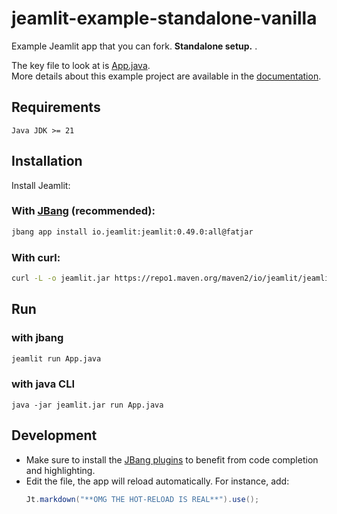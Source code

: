 # jeamlit-example-standalone-vanilla
Example Jeamlit app that you can fork. 
**Standalone setup.** .

The key file to look at is [App.java](App.java).  
More details about this example project are available in the [documentation](https://docs.jeamlit.io/get-started/installation/standalone-without-build-tool).

## Requirements

`Java JDK >= 21`

## Installation

Install Jeamlit:

### With [JBang](https://www.jbang.dev/) (recommended):
```bash
jbang app install io.jeamlit:jeamlit:0.49.0:all@fatjar
```

### With curl:

```bash
curl -L -o jeamlit.jar https://repo1.maven.org/maven2/io/jeamlit/jeamlit/0.49.0/jeamlit-0.49.0-all.jar
```

## Run 

### with jbang
```bash
jeamlit run App.java
```

### with java CLI
```
java -jar jeamlit.jar run App.java
```

## Development
- Make sure to install the [JBang plugins](https://plugins.jetbrains.com/plugin/18257-jbang) to benefit from code completion and highlighting.
- Edit the file, the app will reload automatically.
  For instance, add:
  ```java
  Jt.markdown("**OMG THE HOT-RELOAD IS REAL**").use();
  ```
    


